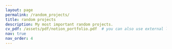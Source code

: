 ```yaml
---
layout: page
permalink: /random_projects/
title: random projects
description: My most important random projects.
cv_pdf: /assets/pdf/notion_portfolio.pdf  # you can also use external links here
nav: true
nav_order: 4
---
```


